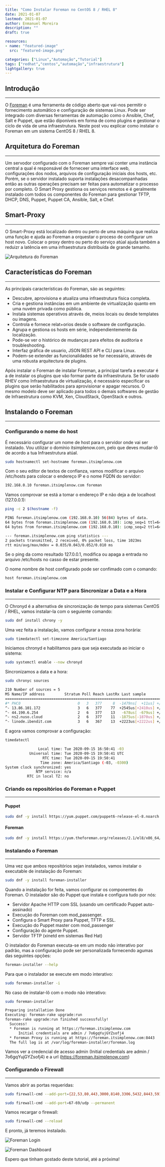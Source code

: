 ```yaml
---
title: "Como Instalar Foreman no CentOS 8 / RHEL 8"
date: 2021-01-07
lastmod: 2021-01-07
author: Enmanuel Moreira
description: ""
draft: true

resources:
- name: "featured-image"
  src: "featured-image.png"

categories: ["Linux","Automação","Tutorial"]
tags: ["redhat","centos","automação","infraestrutura"]
lightgallery: true
---
```


<!--more-->

## Introdução

***

O [Foreman](https://www.theforeman.org/) é uma ferramenta de código aberto que vai-nos permitir o fornecimento automâtico e configuração de sistemas Linux. Pode ser integrado com diversas ferramentas de automação como o Ansible, Chef, Salt e Puppet, que estão diponíveis em forma de  como plugins e gestionar o ciclo de vida de uma infraestrutura. Neste post vou explicar como instalar o Foreman em um sistema CentOS 8 / RHEL 8.  

## Arquitetura do Foreman

***

Um servodor configurado com o Foreman sempre vai conter uma instância central a qual é responsável de forneceer uma interface web, configurações dos nodos, arquivos de configuração iniciais dos hosts, etc. Porém, se o servidor instalado suporta instalações desacompanhadas então as outras operações precisam ser feitas para automatizar o processo por completo. O Smart Proxy gestiona os serviços remotos e é geralmente instalado com todos os componentes do Foreman para gestionar TFTP, DHCP, DNS, Puppet, Puppet CA, Ansible, Salt, e Chef.

## Smart-Proxy

***

O Smart-Proxy está localizado dentro ou perto de uma máquina que realiza uma função e ajuda ao Foreman a orquestar o proceso de configurar um host novo. Colocar o proxy dentro ou perto do serviço atúal ajuda também a reduizr a latência em uma infraestrutura distribuída de grande tamanho.  

![Arquitetura do Foreman](/images/foreman-installation/foreman_architecture.png "Arquitetura do Foreman")

## Características do Foreman

***

As principais características do Foreman, sáo as seguintes:  

- Descubre, aprovisiona e atualiza uma infraestrutura física completa.  
- Cria e gestiona instâncias em um ambiente de virtualização quanto em uma nuvém privada como pública.  
- Instala sistemas operativos através de, meios locais ou desde templates ou imagens.  
- Controla e fornece relat+orios desde o software de configuração.  
- Agrupa e gestiona os hosts em série, independientemente da localização.  
- Pode-se ver o histórico de mudanças para efeitos de auditoria e troubleshooting.  
- Interfaz gráfica de usuario, JSON REST API e CLI para Linux.  
- Podem-se extender as funcionalidades se for necessário, através de uma robusta arquitectura de plugins.  

Após instalar o Foreman de instalar Foreman, a principal tarefa a executar é a de instalar os plugins que vão formar parte da infraestrutura. Se for usado RHEV como Infraestrutura de virtualização, é necessário especificar os plugins que serão habilitados para aprovisionar e apagar recursos. O mesmo modelo deve ser aplicado para todos o demais softwares de gestão de Infraestrutura como KVM, Xen, CloudStack, OpenStack e outros.  

## Instalando o Foreman

***

### Configurando o nome do host

É necessário configurar um nome de host para o servidor onde vai ser instalado. Vou utilizar o domínio itsimplenow.com, pelo que deves mudar-lô de acordo a tua Infraestrutura atúal.  

```bash
sudo hostnamectl set-hostname foreman.itsimplenow.com
```

Com o seu editor de textos de confianza, vamos modificar o arquivo /etc/hosts para colocar o endereço IP e o nome FQDN do servidor:  

```bash
192.168.0.10 foreman.itsimplenow.com foreman
```

Vamos comprovar se está a tomar o endereço IP e não deja a de localhost (127.0.0.1):  

```bash
ping -c 2 $(hostname -f)
```

```bash
PING foreman.itsimplenow.com (192.168.0.10) 56(84) bytes of data.
64 bytes from foreman.itsimplenow.com (192.168.0.10): icmp_seq=1 ttl=64 time=0.052 ms
64 bytes from foreman.itsimplenow.com (192.168.0.10): icmp_seq=2 ttl=64 time=0.035 ms

--- foreman.itsimplenow.com ping statistics ---
2 packets transmitted, 2 received, 0% packet loss, time 1023ms
rtt min/avg/max/mdev = 0.035/0.043/0.052/0.010 ms
```

Se o ping da como resultado 127.0.0.1, modifica ou apaga a entrada no arquivo /etc/hosts no casso de estar presente.  

O nome nombre de host configurado pode ser confimado com o comando:  

```bash
host foreman.itsimplenow.com
```

### Instalar e Configurar NTP para Sincronizar a Data e a Hora

***

O Chronyd é a alternativa de sincronização de tempo para sistemas CentOS / RHEL, vamos instalar-la com o seguiente comando:  

```bash
sudo dnf install chrony -y
```

Uma vez feita a instalação, vamos configurar a nossa zona horária:  

```bash
sudo timedatectl set-timezone America/Santiago
```

Iniciamos chronyd e habilitamos para que seja executada ao iniciar o sistema:  

```bash
sudo systemctl enable --now chronyd
```

Sincronizamos a data e a hora:  

```bash
sudo chronyc sources
```

```bash
210 Number of sources = 5
MS Name/IP address         Stratum Poll Reach LastRx Last sample
===============================================================================
#* PHC0                          0   3   377     8  -1479ns[  +11us] +/- 1358ns
^- 13.86.101.172                 3   6   377    77  +2545us[+2410us] +/-   41ms
^- 44.190.6.254                  2   6   377    13   -678us[ -679us] +/-   57ms
^- ns2.nuso.cloud                2   6   377    11  -1875us[-1870us] +/-   46ms
^- linode.ibendit.com            3   6   367    13  +2223us[+2222us] +/-   93ms
```

E agora vamos comprovar a configuração:  

```bash
timedatectl
```

```bash
               Local time: Tue 2020-09-15 16:50:41 -03
           Universal time: Tue 2020-09-15 19:50:41 UTC
                 RTC time: Tue 2020-09-15 19:50:41
                Time zone: America/Santiago (-03, -0300)
System clock synchronized: yes
              NTP service: n/a
          RTC in local TZ: no
```

### Criando os repositórios do Foreman e Puppet

***

#### Puppet

```bash
sudo dnf -y install https://yum.puppet.com/puppet6-release-el-8.noarch.rpm
```

#### Foreman

```bash
sudo dnf -y install https://yum.theforeman.org/releases/2.1/el8/x86_64/foreman-release.rpm
```

### Instalando o Foreman

***

Uma vez que ambos repositórios sejan instalados, vamos instalar o executable de instalação do Foreman:  

```bash
sudo dnf -y install foreman-installer
```

Quando a instalação for feita, vamos configurar os componentes do Foreman. O instalador são do Puppet que instala e configura tudo por nós:  

- Servidor Apache HTTP com SSL (usando um certificado Puppet auto-assinado)
- Execução do Foreman com mod_passenger.
- Configura o Smart Proxy para Puppet, TFTP e SSL.
- Execução do Puppet master com mod_passenger
- Configuração do agente Puppet.
- Servidor TFTP (xinetd em sistemas Red Hat)

O instalador do Foreman executa-se em um modo não interativo por padrão, mas a configuração pode ser personalizada fornecendo agumas das seguintes opções:  

```bash
foreman-installer --help
```

Para que o instalador se execute em modo interativo:  

```bash
sudo foreman-installer -i
```

No caso de instalar-lô com o modo não interativo:  

```bash
sudo foreman-installer
```

```bash
Preparing installation Done
Executing: foreman-rake upgrade:run
foreman-rake upgrade:run finished successfully!
  Success!
  * Foreman is running at https://foreman.itsimplenow.com
      Initial credentials are admin / 7o6gqYujGYZsofj4
  * Foreman Proxy is running at https://foreman.itsimplenow.com:8443
  The full log is at /var/log/foreman-installer/foreman.log
```

Vamos ver a credencial de acesso admin (Initial credentials are admin / 7o6gqYujGYZsofj4) e a url (<https://foreman.itsimplenow.com>)

### Configurando o Firewall

***

Vamos abrir as portas requeridas:  

```bash
sudo firewall-cmd --add-port={22,53,80,443,3000,8140,3306,5432,8443,5910-5930}/tcp --permanent
```

```bash
sudo firewall-cmd --add-port=67-69/udp --permanent
```

Vamos recargar o firewall:  

```bash
sudo firewall-cmd --reload
```

E pronto, já teremos instalado.  

![Foreman Login](/images/foreman-installation/foreman_login.png "Inicio de Sessão")

![Foreman Dashboard](/images/foreman-installation/foreman_dashboard.png "Dashboard")

Espero que tinham gostado deste tutorial, até a próxima!
